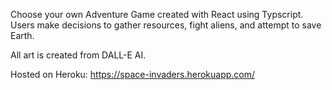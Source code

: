 Choose your own Adventure Game created with React using Typscript. Users make decisions to gather resources, fight aliens, and attempt to save Earth. 

All art is created from DALL-E AI. 

Hosted on Heroku: https://space-invaders.herokuapp.com/
